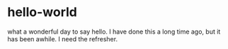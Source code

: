 # hello-world
what a wonderful day to say hello. I have done this a long time ago, but it has been awhile. 
I need the refresher.
